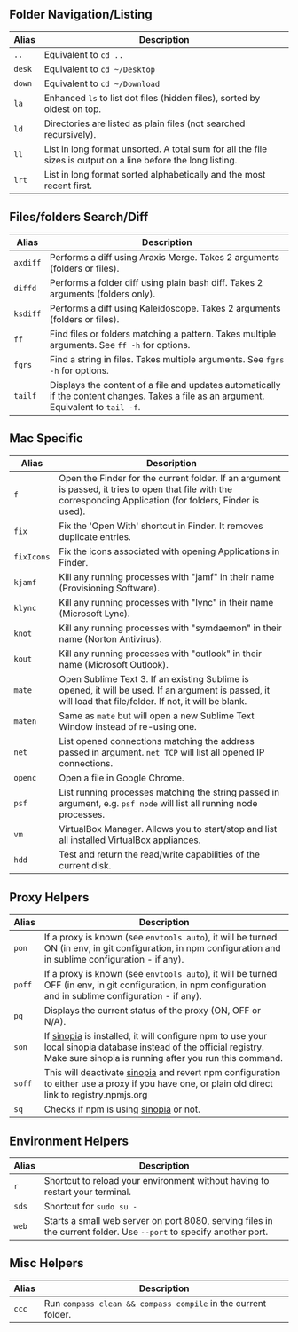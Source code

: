 ## Folder Navigation/Listing

Alias | Description
------|-------------
`..`  | Equivalent to `cd ..`
`desk`| Equivalent to `cd ~/Desktop`
`down`| Equivalent to `cd ~/Download`
`la`  | Enhanced `ls` to list dot files (hidden files), sorted by oldest on top.
`ld`  | Directories are listed as plain files (not searched recursively).
`ll`  | List in long format unsorted. A total sum for all the file sizes is output on a line before the long listing.
`lrt` | List in long format sorted alphabetically and the most recent first.



## Files/folders Search/Diff

Alias    | Description
---------|-------------
`axdiff` | Performs a diff using Araxis Merge. Takes 2 arguments (folders or files).
`diffd`  | Performs a folder diff using plain bash diff. Takes 2 arguments (folders only).
`ksdiff` | Performs a diff using Kaleidoscope. Takes 2 arguments (folders or files).
`ff`     | Find files or folders matching a pattern. Takes multiple arguments. See `ff -h` for options.
`fgrs`   | Find a string in files. Takes multiple arguments. See `fgrs -h` for options.
`tailf`  | Displays the content of a file and updates automatically if the content changes. Takes a file as an argument. Equivalent to `tail -f`.


## Mac Specific

Alias      | Description
-----------|-------------
`f`        | Open the Finder for the current folder. If an argument is passed, it tries to open that file with the corresponding Application (for folders, Finder is used).
`fix`      | Fix the 'Open With' shortcut in Finder. It removes duplicate entries.
`fixIcons` | Fix the icons associated with opening Applications in Finder.
`kjamf`    | Kill any running processes with "jamf" in their name (Provisioning Software).
`klync`    | Kill any running processes with "lync" in their name (Microsoft Lync).
`knot`     | Kill any running processes with "symdaemon" in their name (Norton Antivirus).
`kout`     | Kill any running processes with "outlook" in their name (Microsoft Outlook).
`mate`     | Open Sublime Text 3. If an existing Sublime is opened, it will be used. If an argument is passed, it will load that file/folder. If not, it will be blank.
`maten`    | Same as `mate` but will open a new Sublime Text Window instead of re-using one.
`net`      | List opened connections matching the address passed in argument. `net TCP` will list all opened IP connections.
`openc`    | Open a file in Google Chrome.
`psf`      | List running processes matching the string passed in argument, e.g. `psf node` will list all running node processes.
`vm`       | VirtualBox Manager. Allows you to start/stop and list all installed VirtualBox appliances.
`hdd`      | Test and return the read/write capabilities of the current disk.


## Proxy Helpers

Alias    | Description
---------|-------------
`pon`    | If a proxy is known (see `envtools auto`), it will be turned ON (in env, in git configuration, in npm configuration and in sublime configuration - if any).
`poff`   | If a proxy is known (see `envtools auto`), it will be turned OFF (in env, in git configuration, in npm configuration and in sublime configuration - if any).
`pq`     | Displays the current status of the proxy (ON, OFF or N/A).
`son`    | If [sinopia](https://www.npmjs.com/package/sinopia) is installed, it will configure npm to use your local sinopia database instead of the official registry. Make sure sinopia is running after you run this command.
`soff`   | This will deactivate [sinopia](https://www.npmjs.com/package/sinopia) and revert npm configuration to either use a proxy if you have one, or plain old direct link to registry.npmjs.org
`sq`     | Checks if npm is using [sinopia](https://www.npmjs.com/package/sinopia) or not.


## Environment Helpers

Alias    | Description
---------|-------------
`r`      | Shortcut to reload your environment without having to restart your terminal.
`sds`    | Shortcut for `sudo su -`
`web`    | Starts a small web server on port 8080, serving files in the current folder. Use `--port` to specify another port.


## Misc Helpers

Alias    | Description
---------|-------------
`ccc`    | Run `compass clean && compass compile` in the current folder.
